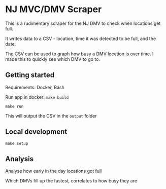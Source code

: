 # NJ MVC/DMV Scraper

This is a rudimentary scraper for the NJ DMV to check when locations get full.

It writes data to a CSV - location, time it was detected to be full, and the date. 

The CSV can be used to graph how busy a DMV location is over time. I made this to quickly see which DMV to go to.


## Getting started

Requirements: Docker, Bash

Run app in docker:
`make build`

`make run`

This will output the CSV in the `output` folder

## Local development

`make setup`

## Analysis

Analyse how early in the day locations got full

Which DMVs fill up the fastest, correlates to how busy they are
